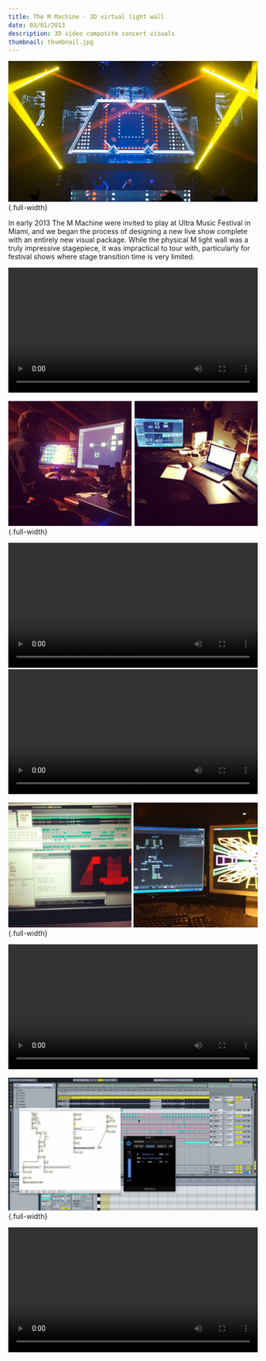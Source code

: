 ```yaml
---
title: The M Machine - 3D virtual light wall
date: 03/01/2013
description: 3D video composite concert visuals
thumbnail: thumbnail.jpg
---
```


![](./thumbnail.jpg) {.full-width}

In early 2013 The M Machine were invited to play at Ultra Music Festival in Miami, and we began the process of designing a new live show complete with an entirely new visual package. While the physical M light wall was a truly impressive stagepiece, it was impractical to tour with, particularly for festival shows where stage transition time is very limited.


<video src="./m-video-wall-05.webm" width="100%" autoplay loop></video>


![](./collage-1.jpg) {.full-width}

<video src="./m-video-wall-03.webm" width="100%" autoplay loop></video>
<video src="./m-video-wall-04.webm" width="100%" autoplay loop></video>

![](./collage-2.jpg) {.full-width}

<video src="./m-video-wall-01.webm" width="100%" autoplay loop></video>

![](./max-ableton.jpg) {.full-width}

<video src="./m-video-wall-02.webm" width="100%" autoplay loop></video>
